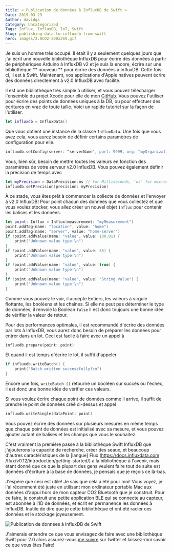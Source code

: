 ```yaml
---
title: « Publication de données à InfluxDB de Swift »
Date: 2019-03-29
Author: davidgs
Category: Uncategorized
Tags: Influx, InfluxDB, IoT, Swift
Slug: publishing-data-to-influxdb-from-swift
hero: images/2.0CO2-300x269.gif
---
```


Je suis un homme très occupé. Il était il y a seulement quelques jours que j'ai écrit une nouvelle bibliothèque InfluxDB pour écrire des données à partir de périphériques Arduino à InfluxDB v2 et je suis là encore, écrire sur une bibliothèque ** nouveau ** pour écrire des données à InfluxDB. Cette fois-ci, il est à Swift. Maintenant, vos applications d'Apple natives peuvent écrire des données directement à v2.0 InfluxDB avec facilité.

Il est une bibliothèque très simple à utiliser, et vous pouvez télécharger l'ensemble du projet Xcode pour elle de mon [GitHub](https://github.com/davidgs/InfluxData-Swift). Vous pouvez l'utiliser pour écrire des points de données uniques à la DB, ou pour effectuer des écritures en vrac de toute taille. Voici un rapide tutoriel sur la façon de l'utiliser.

```swift
let influxdb = InfluxData()
```

Que vous obtient une instance de la classe `InfluxData`. Une fois que vous avez cela, vous aurez besoin de définir certains paramètres de configuration pour elle.

```swift
influxdb.setConfig(server: “serverName", port: 9999, org: “myOrganization", bucket: “myBucket", token: “myToken")
```

Vous, bien sûr, besoin de mettre toutes les valeurs en fonction des paramètres de votre serveur v2.0 InfluxDB. Vous pouvez également définir la précision de temps avec

```swift
let myPrecision = DataPrecision.ms // for Milliseconds, ‘us' for microseconds, and ’s’ for seconds
influxdb.setPrecision(precision: myPrecision)
```

À ce stade, vous êtes prêt à commencer la collecte de données et l'envoyer à v2.0 InfluxDB! Pour point chacun des données que vous collectez et que vous voulez stocker, vous allez créer un nouvel objet `Influx` pour contenir les balises et les données.

```swift
let point: Influx = Influx(measurement: "myMeasurement")
point.addTag(name: "location", value: "home")
point.addTag(name: "server", value: "home-server")
if !point.addValue(name: "value", value: 100.01) {
    print("Unknown value type!\n")
}
if !point.addValue(name: "value", value: 55) {
    print("Unknown value type!\n")
}
if !point.addValue(name: "value", value: true) {
    print("Unknown value type!\n")
}
if !point.addValue(name: "value", value: "String Value") {
    print("Unknown value type!\n")
}
```

Comme vous pouvez le voir, il accepte Entiers, les valeurs à virgule flottante, les booléens et les chaînes. Si elle ne peut pas déterminer le type de données, il renvoie la Boolean `false` il est donc toujours une bonne idée de vérifier la valeur de retour.

Pour des performances optimales, il est recommandé d'écrire des données par lots à InfluxDB, vous aurez donc besoin de préparer les données pour entrer dans un lot. Ceci est facile à faire avec un appel à

```swift
influxdb.prepare(point: point)
```

Et quand il est temps d'écrire le lot, il suffit d'appeler

```swift
if influxdb.writeBatch() {
    print("Batch written successfully!\n")
}
```

Encore une fois, `writeBatch ()` retourne un booléen sur succès ou l'échec, il est donc une bonne idée de vérifier ces valeurs.

Si vous voulez écrire chaque point de données comme il arrive, il suffit de prendre le point de données créé ci-dessus et appel

```swift
influxdb.writeSingle(dataPoint: point)
```

Vous pouvez écrire des données sur plusieurs mesures en même temps que chaque point de données est initialisé avec sa mesure, et vous pouvez ajouter autant de balises et les champs que vous le souhaitez.

C'est vraiment la première passe à la bibliothèque Swift InfluxDB que j'ajouterons la capacité de recherche, créer des seaux, et beaucoup d'autres caractéristiques de la [langue] Flux (https://docs.influxdata.com /flux/v0.12/introduction/getting-started/) à la bibliothèque à l'avenir, mais étant donné que ce que la plupart des gens veulent faire tout de suite est données d'écriture à la base de données, je pensais que je reçois ce là-bas.

J'espère que ceci est utile! Je sais que cela a été pour moi! Vous voyez, je l'ai récemment été juste en utilisant mon ordinateur portable Mac aux données d'appui hors de mon capteur CO2 Bluetooth que je construit. Pour ce faire, je construit une petite application BLE qui se connecte au capteur, est abonnée à l'ID de données, et écrit en permanence les données à InfluxDB. Inutile de dire que je cette bibliothèque et ont été racler ces données et le stockage joyeusement.

![Publication de données à InfluxDB de Swift](/posts/category/database/images/2.0CO2-300x269.gif)

J'aimerais entendre ce que vous envisagez de faire avec une bibliothèque Swift pour 2.0 alors assurez-vous [me suivre](http://twitter.com/follow?user=davidgsIoT) sur twitter et laissez-moi savoir ce que vous êtes Faire!

